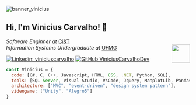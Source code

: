 
![banner_vinicius](https://user-images.githubusercontent.com/51410946/115581763-afa09000-a29e-11eb-96fa-20a1205487ba.jpg)
<h2> Hi, I'm Vinicius Carvalho! 👋 </h2>
<p><em>Software Enginner at </em><a href="[https://ciandt.com/br]">Ci&T</a></br>
  <em>Information Systems Undergraduate at</em> <a href="https://ufmg.br/">UFMG</a>
  <img align='right' align="right" src="https://user-images.githubusercontent.com/51410946/115582686-95b37d00-a29f-11eb-8d05-bbd881d29e2d.gif" width="50">
</p>

[![Linkedin: viniciuscarvalho](https://img.shields.io/badge/-ViniciusCarvalho-blue?style=flat-square&logo=Linkedin&logoColor=white&link=https://www.linkedin.com/in/vinicius-carvalho-developer/)](https://www.linkedin.com/in/vinicius-carvalho-developer/)
[![GitHub ViniciusCarvalhoDev](https://img.shields.io/github/followers/ViniciusCarvalhoDev?label=follow&style=social)](https://github.com/ViniciusCarvalhoDev)


```javascript
const Vinicius = {
  code: [C#, C, C++, Javascript, HTML, CSS, .NET, Python, SQL],
  tools: [SQL Server, Visual Studio, VsCode, Jquery, MatplotLib, Pandas, Windowns Server],
  architecture: ["MVC", "event-driven", "design system pattern"],
  videogame: ["Unity", "Alegro5"]
}
```
<!--
**ViniciusCarvalhoDev/ViniciusCarvalhoDev** is a ✨ _special_ ✨ repository because its `README.md` (this file) appears on your GitHub profile.

Here are some ideas to get you started:

- 🔭 I’m currently working on ...
- 🌱 I’m currently learning ...
- 👯 I’m looking to collaborate on ...
- 🤔 I’m looking for help with ...
- 💬 Ask me about ...
- 📫 How to reach me: ...
- 😄 Pronouns: ...
- ⚡ Fun fact: ...
-->
